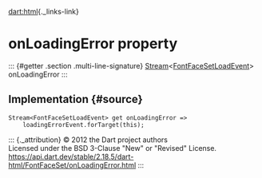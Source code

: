 [dart:html](../../dart-html/dart-html-library){._links-link}

onLoadingError property
=======================

::: {#getter .section .multi-line-signature}
[Stream](../../dart-async/stream-class)\<[FontFaceSetLoadEvent](../fontfacesetloadevent-class)\>
onLoadingError
:::

Implementation {#source}
--------------

``` {.language-dart data-language="dart"}
Stream<FontFaceSetLoadEvent> get onLoadingError =>
    loadingErrorEvent.forTarget(this);
```

::: {._attribution}
© 2012 the Dart project authors\
Licensed under the BSD 3-Clause \"New\" or \"Revised\" License.\
<https://api.dart.dev/stable/2.18.5/dart-html/FontFaceSet/onLoadingError.html>
:::
